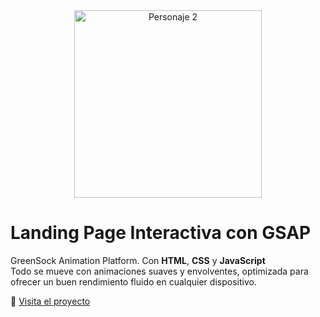 <div align="center">
  <img src="https://github.com/user-attachments/assets/54a1f681-b52e-432f-851f-2dc027af6101" width="300" height="auto" alt="Personaje 2" />
</div>

# Landing Page Interactiva con GSAP

GreenSock Animation Platform. Con **HTML**, **CSS** y **JavaScript**  
Todo se mueve con animaciones suaves y envolventes, optimizada para ofrecer un buen rendimiento fluido en cualquier dispositivo. <br>

🔗 [Visita el proyecto](https://teal-gerbil-844762.hostingersite.com/)

